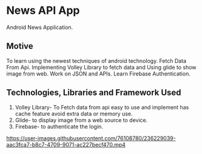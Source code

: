 # News API App
Android News Application.

## Motive 
To learn using the newest techniques of android technology.
Fetch Data From Api.
Implementing Volley Library to fetch data and Using glide to show image from web.
Work on JSON and APIs.
Learn Firebase Authentication.

## Technologies, Libraries  and Framework Used
1. Volley Library- To Fetch data from api easy to use and implement has cache feature avoid extra data or memory use.
2. Glide- to display image from a web source to device. 
3. Firebase- to authenticate the login.


https://user-images.githubusercontent.com/76108780/236229039-aac3fca7-b8c7-4709-9071-ac227becf470.mp4


